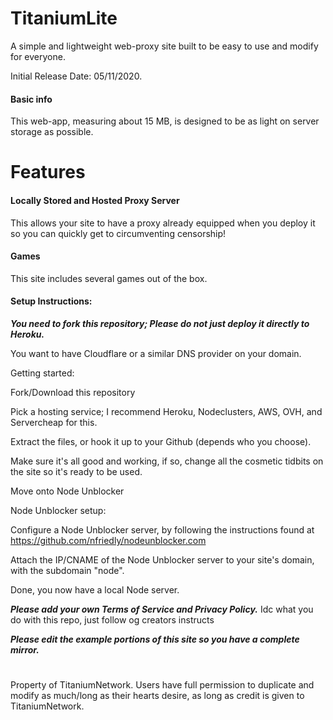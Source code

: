 # TitaniumLite

A simple and lightweight web-proxy site built to be easy to use and modify for everyone.

Initial Release Date: 05/11/2020.
#### Basic info

This web-app, measuring about 15 MB, is designed to be as light on server storage as possible.

# Features

#### Locally Stored and Hosted Proxy Server

This allows your site to have a proxy already equipped when you deploy it so you can quickly get to circumventing censorship!

#### Games

This site includes several games out of the box.

#### Setup Instructions:

***You need to fork this repository; Please do not just deploy it directly to Heroku.***

You want to have Cloudflare or a similar DNS provider on your domain.

Getting started:

Fork/Download this repository

Pick a hosting service; I recommend Heroku, Nodeclusters, AWS, OVH, and Servercheap for this.

Extract the files, or hook it up to your Github (depends who you choose).

Make sure it's all good and working, if so, change all the cosmetic tidbits on the site so it's ready to be used.

Move onto Node Unblocker

Node Unblocker setup:

Configure a Node Unblocker server, by following the instructions found at https://github.com/nfriedly/nodeunblocker.com

Attach the IP/CNAME of the Node Unblocker server to your site's domain, with the subdomain "node".

Done, you now have a local Node server.

***Please add your own Terms of Service and Privacy Policy.***
Idc what you do with this repo, just follow og creators instructs

***Please edit the example portions of this site so you have a complete mirror.***

#
Property of TitaniumNetwork. Users have full permission to duplicate and modify as much/long as their hearts desire, as long as credit is given to TitaniumNetwork.
